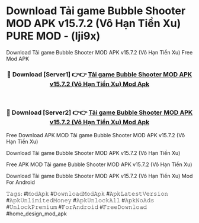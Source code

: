 # Download Tải game Bubble Shooter MOD APK v15.7.2 (Vô Hạn Tiền Xu) PURE MOD - (lji9x)
Download Tải game Bubble Shooter MOD APK v15.7.2 (Vô Hạn Tiền Xu) Free Mod APK

<div align="center">
<h3>🔴 Download [Server1] 👉👉 <a href="https://apk-comot.site?title=Tải_game_Bubble_Shooter_MOD_APK_v15.7.2_(Vô_Hạn_Tiền_Xu)">Tải game Bubble Shooter MOD APK v15.7.2 (Vô Hạn Tiền Xu) Mod Apk</a></h3><br>

<h3>🔴 Download [Server2] 👉👉 <a href="https://apk-comot.site?title=Tải_game_Bubble_Shooter_MOD_APK_v15.7.2_(Vô_Hạn_Tiền_Xu)">Tải game Bubble Shooter MOD APK v15.7.2 (Vô Hạn Tiền Xu) Mod Apk</a></h3>
</div>


Free Download APK MOD Tải game Bubble Shooter MOD APK v15.7.2 (Vô Hạn Tiền Xu)

Download Tải game Bubble Shooter MOD APK v15.7.2 (Vô Hạn Tiền Xu) 

Free APK MOD Tải game Bubble Shooter MOD APK v15.7.2 (Vô Hạn Tiền Xu) 

Download Tải game Bubble Shooter MOD APK v15.7.2 (Vô Hạn Tiền Xu) Mod For Android

𝚃𝚊𝚐𝚜: #𝙼𝚘𝚍𝙰𝚙𝚔 #𝙳𝚘𝚠𝚗𝚕𝚘𝚊𝚍𝙼𝚘𝚍𝙰𝚙𝚔 #𝙰𝚙𝚔𝙻𝚊𝚝𝚎𝚜𝚝𝚅𝚎𝚛𝚜𝚒𝚘𝚗 #𝙰𝚙𝚔𝚄𝚗𝚕𝚒𝚖𝚒𝚝𝚎𝚍𝙼𝚘𝚗𝚎𝚢 #𝙰𝚙𝚔𝚄𝚗𝚕𝚘𝚌𝚔𝙰𝚕𝚕 #𝙰𝚙𝚔𝙽𝚘𝙰𝚍𝚜 #𝚄𝚗𝚕𝚘𝚌𝚔𝙿𝚛𝚎𝚖𝚒𝚞𝚖 #𝙵𝚘𝚛𝙰𝚗𝚍𝚛𝚘𝚒𝚍 #𝙵𝚛𝚎𝚎𝙳𝚘𝚠𝚗𝚕𝚘𝚊𝚍 #home_design_mod_apk